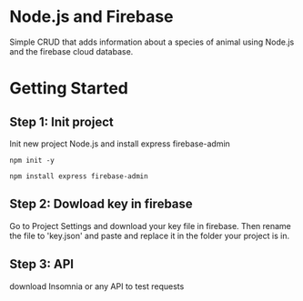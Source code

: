 # Node.js and Firebase

Simple CRUD that adds information about a species of animal using Node.js and the firebase cloud database.

# Getting Started

## Step 1: Init project

Init new project Node.js and install express firebase-admin

```
npm init -y

npm install express firebase-admin
```

## Step 2: Dowload key in firebase

Go to Project Settings and download your key file in firebase. Then rename the file to 'key.json' and paste and replace it in the folder your project is in.

## Step 3: API

download Insomnia or any API to test requests

